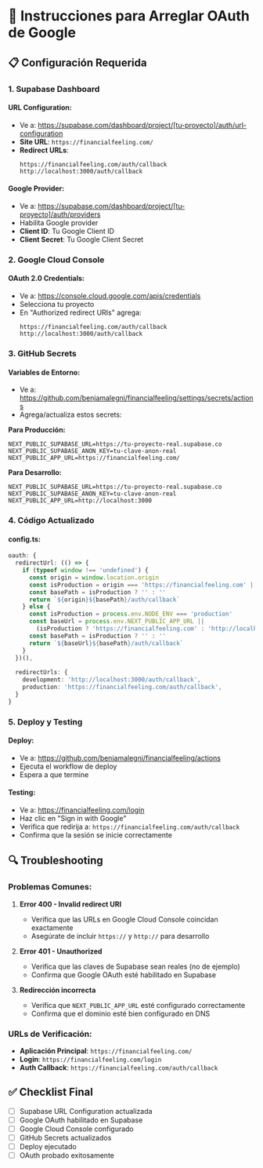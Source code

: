 # 🔧 Instrucciones para Arreglar OAuth de Google

## 📋 Configuración Requerida

### 1. **Supabase Dashboard**

#### **URL Configuration:**
- Ve a: https://supabase.com/dashboard/project/[tu-proyecto]/auth/url-configuration
- **Site URL**: `https://financialfeeling.com/`
- **Redirect URLs**: 
  ```
  https://financialfeeling.com/auth/callback
  http://localhost:3000/auth/callback
  ```

#### **Google Provider:**
- Ve a: https://supabase.com/dashboard/project/[tu-proyecto]/auth/providers
- Habilita Google provider
- **Client ID**: Tu Google Client ID
- **Client Secret**: Tu Google Client Secret

### 2. **Google Cloud Console**

#### **OAuth 2.0 Credentials:**
- Ve a: https://console.cloud.google.com/apis/credentials
- Selecciona tu proyecto
- En "Authorized redirect URIs" agrega:
  ```
  https://financialfeeling.com/auth/callback
  http://localhost:3000/auth/callback
  ```

### 3. **GitHub Secrets**

#### **Variables de Entorno:**
- Ve a: https://github.com/benjamalegni/financialfeeling/settings/secrets/actions
- Agrega/actualiza estos secrets:

**Para Producción:**
```
NEXT_PUBLIC_SUPABASE_URL=https://tu-proyecto-real.supabase.co
NEXT_PUBLIC_SUPABASE_ANON_KEY=tu-clave-anon-real
NEXT_PUBLIC_APP_URL=https://financialfeeling.com/
```

**Para Desarrollo:**
```
NEXT_PUBLIC_SUPABASE_URL=https://tu-proyecto-real.supabase.co
NEXT_PUBLIC_SUPABASE_ANON_KEY=tu-clave-anon-real
NEXT_PUBLIC_APP_URL=http://localhost:3000
```

### 4. **Código Actualizado**

#### **config.ts:**
```typescript
oauth: {
  redirectUrl: (() => {
    if (typeof window !== 'undefined') {
      const origin = window.location.origin
      const isProduction = origin === 'https://financialfeeling.com' || origin === 'https://www.financialfeeling.com'
      const basePath = isProduction ? '' : ''
      return `${origin}${basePath}/auth/callback`
    } else {
      const isProduction = process.env.NODE_ENV === 'production'
      const baseUrl = process.env.NEXT_PUBLIC_APP_URL || 
        (isProduction ? 'https://financialfeeling.com' : 'http://localhost:3000')
      const basePath = isProduction ? '' : ''
      return `${baseUrl}${basePath}/auth/callback`
    }
  })(),
  
  redirectUrls: {
    development: 'http://localhost:3000/auth/callback',
    production: 'https://financialfeeling.com/auth/callback',
  }
}
```

### 5. **Deploy y Testing**

#### **Deploy:**
- Ve a: https://github.com/benjamalegni/financialfeeling/actions
- Ejecuta el workflow de deploy
- Espera a que termine

#### **Testing:**
- Ve a: https://financialfeeling.com/login
- Haz clic en "Sign in with Google"
- Verifica que redirija a: `https://financialfeeling.com/auth/callback`
- Confirma que la sesión se inicie correctamente

## 🔍 Troubleshooting

### **Problemas Comunes:**

1. **Error 400 - Invalid redirect URI**
   - Verifica que las URLs en Google Cloud Console coincidan exactamente
   - Asegúrate de incluir `https://` y `http://` para desarrollo

2. **Error 401 - Unauthorized**
   - Verifica que las claves de Supabase sean reales (no de ejemplo)
   - Confirma que Google OAuth esté habilitado en Supabase

3. **Redirección incorrecta**
   - Verifica que `NEXT_PUBLIC_APP_URL` esté configurado correctamente
   - Confirma que el dominio esté bien configurado en DNS

### **URLs de Verificación:**

- **Aplicación Principal**: `https://financialfeeling.com/`
- **Login**: `https://financialfeeling.com/login`
- **Auth Callback**: `https://financialfeeling.com/auth/callback`

## ✅ Checklist Final

- [ ] Supabase URL Configuration actualizada
- [ ] Google OAuth habilitado en Supabase
- [ ] Google Cloud Console configurado
- [ ] GitHub Secrets actualizados
- [ ] Deploy ejecutado
- [ ] OAuth probado exitosamente 
